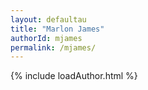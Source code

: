 ```yaml
---
layout: defaultau
title: "Marlon James"
authorId: mjames
permalink: /mjames/
---
```

{% include loadAuthor.html %}
<script>
    $(document).ready(function(){
        showAuthorBio('{{ page.authorId }}');
   });
</script>
